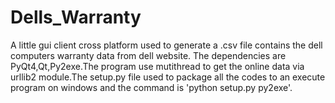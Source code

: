 Dells_Warranty
==================

A little gui client cross platform used to generate a .csv file contains the dell computers warranty data from dell website.
The dependencies are PyQt4,Qt,Py2exe.The program use mutithread to get the online data via urllib2 module.The setup.py file used to package all the codes to an execute program on windows and the command is 'python setup.py py2exe'.
